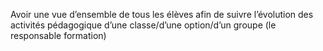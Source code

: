 Avoir une vue d’ensemble de tous les élèves afin de suivre l’évolution des activités pédagogique d’une classe/d’une option/d’un groupe (le responsable formation) 
